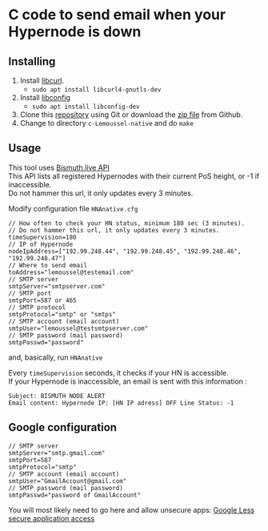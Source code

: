 # C code to send email when your Hypernode is down

## Installing

1. Install [libcurl](http://curl.haxx.se/libcurl/c).  
     * `sudo apt install libcurl4-gnutls-dev`
2. Install [libconfig](https://github.com/hyperrealm/libconfig)  
     * `sudo apt install libconfig-dev`
3. Clone this [repository](https://github.com/bismuthfoundation/Hypernode-Alerts.git) using Git or download the [zip file](https://github.com/bismuthfoundation/Hypernode-Alerts/archive/master.zip) from Github.
4. Change to directory `c-Lemoussel-native` and do `make`

## Usage

This tool uses [Bismuth.live API](https://hypernodes.bismuth.live/status.json)  
This API lists all registered Hypernodes with their current PoS height, or -1 if inaccessible.  
Do not hammer this url, it only updates every 3 minutes.

Modify configuration file `HNAnative.cfg`

```shell
// How often to check your HN status, minimum 180 sec (3 minutes).
// Do not hammer this url, it only updates every 3 minutes.
timeSupervision=180
// IP of Hypernode
nodeIpAddress=["192.99.248.44", "192.99.248.45", "192.99.248.46", "192.99.248.47"]
// Where to send email
toAddress="lemoussel@testemail.com"
// SMTP server
smtpServer="smtpserver.com" 
// SMTP port
smtpPort=587 or 465
// SMTP protocol
smtpProtocol="smtp" or "smtps"
// SMTP account (email account)
smtpUser="lemoussel@testsmtpserver.com"
// SMTP password (mail password)
smtpPasswd="password"
```

and, basically, run `HNAnative`

Every `timeSupervision` seconds, it checks if your HN is accessible.  
If your Hypernode is inaccessible, an email is sent with this information :

```shell
Subject: BISMUTH NODE ALERT
Email content: Hypernode IP: [HN IP adress] OFF Line Status: -1
```

## Google configuration

```shell
// SMTP server
smtpServer="smtp.gmail.com"
smtpPort=587
smtpProtocol="smtp"
// SMTP account (email account)
smtpUser="GmailAccount@gmail.com"
// SMTP password (mail password)
smtpPasswd="password of GmailAccount"
```

You will most likely need to go here and allow unsecure apps: [Google Less secure application access](https://www.google.com/settings/security/lesssecureapps)
